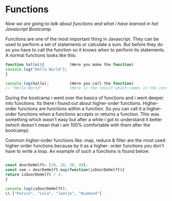 # Functions

_Now we are going to talk about functions and what i have learned in het Javascript Bootcamp._

Functions are one of the most important thing in Javascript. They can be used to perform a set of statements or calculate
a sum. But before they do so you have to call the function so it knows when to perform its statements. A normal functions looks like this:

```js
function hallo(){           (Here you make the function)
console.log("Hello World");
}

console.log(hallo);         (Here you call the function)
// "Hello World"            (Here is the result which comes in the console)
```

During the bootcamp i went over the basics of functions and i  went deeper into functions. Its there i found out about 
higher-order functions. Higher-order functions are functions within a function. So you can call it a higher-order functions
when a functions accepts or returns a function. This was something which wasn't easy but after a while i got to understand
it better (which doesn't mean that i am 100% comfortable with them after the bootcamp). 

Common higher-order functions like: map, reduce & filter are the most used higher-order functions because by it as a higher-
order functions you don't have to write a loop. An example of such a functions is found below:

```js

const doorDeHelft= [10, 20, 30, 40];
const som = doorDeHelft.map(function(isDoorDeHelft){
return isDoorDeHelft / 2;
}

console.log(isDoorDeHelft);
\\ ["Parvin", "Lola", "Jantje", "Niemand"]
```
